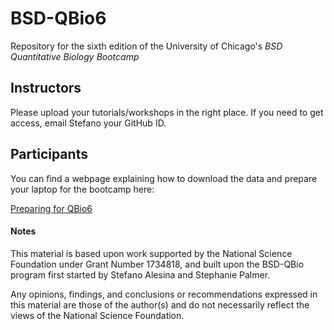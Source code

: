 # BSD-QBio6

Repository for the sixth edition of the University of Chicago's *BSD Quantitative
Biology Bootcamp*

## Instructors

Please upload your tutorials/workshops in the right place. If you need
to get access, email Stefano your GitHub ID.

## Participants

You can find a webpage explaining how to download the data and prepare
your laptop for the bootcamp here:

[Preparing for QBio6](http://https://github.com/jnovembre/BSD-QBio6/blob/master/docs/index.md)

#### Notes

This material is based upon work supported by the National Science
Foundation under Grant Number 1734818, and built upon the BSD-QBio 
program first started by Stefano Alesina and Stephanie Palmer.

Any opinions, findings, and conclusions or recommendations expressed
in this material are those of the author(s) and do not necessarily
reflect the views of the National Science Foundation.
